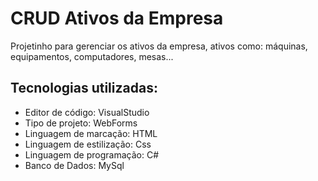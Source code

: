 # CRUD Ativos da Empresa<br/>
Projetinho para gerenciar os ativos da empresa, ativos como: máquinas, equipamentos, computadores, mesas...<br/>

## Tecnologias utilizadas:<br/>
- Editor de código: VisualStudio<br/>
- Tipo de projeto: WebForms<br/>
- Linguagem de marcação: HTML<br/>
- Linguagem de estilização: Css<br/>
- Linguagem de programação: C#<br/>
- Banco de Dados: MySql<br/>
